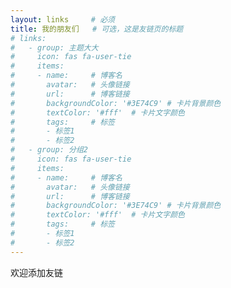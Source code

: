 ```yaml
---
layout: links     # 必须
title: 我的朋友们   # 可选，这是友链页的标题
# links:
#   - group: 主题大大
#     icon: fas fa-user-tie
#     items:
#     - name:     # 博客名
#       avatar:   # 头像链接
#       url:      # 博客链接
#       backgroundColor: '#3E74C9' # 卡片背景颜色
#       textColor: '#fff'  # 卡片文字颜色
#       tags:     # 标签
#       - 标签1
#       - 标签2
#   - group: 分组2
#     icon: fas fa-user-tie
#     items:
#     - name:     # 博客名
#       avatar:   # 头像链接
#       url:      # 博客链接
#       backgroundColor: '#3E74C9' # 卡片背景颜色
#       textColor: '#fff'  # 卡片文字颜色
#       tags:     # 标签
#       - 标签1
#       - 标签2
---
```


欢迎添加友链